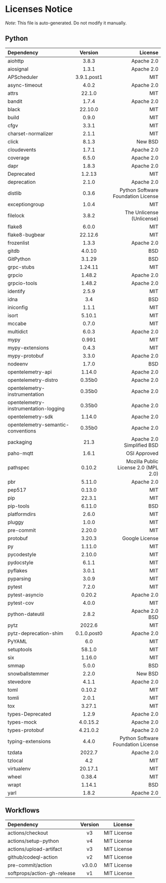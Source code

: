 # Licenses Notice
*Note*: This file is auto-generated. Do not modify it manually.
## Python
| Dependency | Version | License |
|:-----------|:-------:|--------:|
|aiohttp|3.8.3|Apache 2.0|
|aiosignal|1.3.1|Apache 2.0|
|APScheduler|3.9.1.post1|MIT|
|async-timeout|4.0.2|Apache 2.0|
|attrs|22.1.0|MIT|
|bandit|1.7.4|Apache 2.0|
|black|22.10.0|MIT|
|build|0.9.0|MIT|
|cfgv|3.3.1|MIT|
|charset-normalizer|2.1.1|MIT|
|click|8.1.3|New BSD|
|cloudevents|1.7.1|Apache 2.0|
|coverage|6.5.0|Apache 2.0|
|dapr|1.8.3|Apache 2.0|
|Deprecated|1.2.13|MIT|
|deprecation|2.1.0|Apache 2.0|
|distlib|0.3.6|Python Software Foundation License|
|exceptiongroup|1.0.4|MIT|
|filelock|3.8.2|The Unlicense (Unlicense)|
|flake8|6.0.0|MIT|
|flake8-bugbear|22.12.6|MIT|
|frozenlist|1.3.3|Apache 2.0|
|gitdb|4.0.10|BSD|
|GitPython|3.1.29|BSD|
|grpc-stubs|1.24.11|MIT|
|grpcio|1.48.2|Apache 2.0|
|grpcio-tools|1.48.2|Apache 2.0|
|identify|2.5.9|MIT|
|idna|3.4|BSD|
|iniconfig|1.1.1|MIT|
|isort|5.10.1|MIT|
|mccabe|0.7.0|MIT|
|multidict|6.0.3|Apache 2.0|
|mypy|0.991|MIT|
|mypy-extensions|0.4.3|MIT|
|mypy-protobuf|3.3.0|Apache 2.0|
|nodeenv|1.7.0|BSD|
|opentelemetry-api|1.14.0|Apache 2.0|
|opentelemetry-distro|0.35b0|Apache 2.0|
|opentelemetry-instrumentation|0.35b0|Apache 2.0|
|opentelemetry-instrumentation-logging|0.35b0|Apache 2.0|
|opentelemetry-sdk|1.14.0|Apache 2.0|
|opentelemetry-semantic-conventions|0.35b0|Apache 2.0|
|packaging|21.3|Apache 2.0<br/>Simplified BSD|
|paho-mqtt|1.6.1|OSI Approved|
|pathspec|0.10.2|Mozilla Public License 2.0 (MPL 2.0)|
|pbr|5.11.0|Apache 2.0|
|pep517|0.13.0|MIT|
|pip|22.3.1|MIT|
|pip-tools|6.11.0|BSD|
|platformdirs|2.6.0|MIT|
|pluggy|1.0.0|MIT|
|pre-commit|2.20.0|MIT|
|protobuf|3.20.3|Google License|
|py|1.11.0|MIT|
|pycodestyle|2.10.0|MIT|
|pydocstyle|6.1.1|MIT|
|pyflakes|3.0.1|MIT|
|pyparsing|3.0.9|MIT|
|pytest|7.2.0|MIT|
|pytest-asyncio|0.20.2|Apache 2.0|
|pytest-cov|4.0.0|MIT|
|python-dateutil|2.8.2|Apache 2.0<br/>BSD|
|pytz|2022.6|MIT|
|pytz-deprecation-shim|0.1.0.post0|Apache 2.0|
|PyYAML|6.0|MIT|
|setuptools|58.1.0|MIT|
|six|1.16.0|MIT|
|smmap|5.0.0|BSD|
|snowballstemmer|2.2.0|New BSD|
|stevedore|4.1.1|Apache 2.0|
|toml|0.10.2|MIT|
|tomli|2.0.1|MIT|
|tox|3.27.1|MIT|
|types-Deprecated|1.2.9|Apache 2.0|
|types-mock|4.0.15.2|Apache 2.0|
|types-protobuf|4.21.0.2|Apache 2.0|
|typing-extensions|4.4.0|Python Software Foundation License|
|tzdata|2022.7|Apache 2.0|
|tzlocal|4.2|MIT|
|virtualenv|20.17.1|MIT|
|wheel|0.38.4|MIT|
|wrapt|1.14.1|BSD|
|yarl|1.8.2|Apache 2.0|
## Workflows
| Dependency | Version | License |
|:-----------|:-------:|--------:|
|actions/checkout|v3|MIT License|
|actions/setup-python|v4|MIT License|
|actions/upload-artifact|v3|MIT License|
|github/codeql-action|v2|MIT License|
|pre-commit/action|v3.0.0|MIT License|
|softprops/action-gh-release|v1|MIT License|
